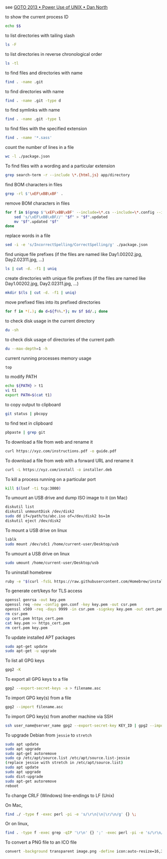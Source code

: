 see [GOTO 2013 • Power Use of UNIX • Dan North](https://www.youtube.com/watch?v=7uwW20odwEk)

to show the current process ID
```sh
echo $$
```

to list directories with tailing slash
```sh
ls -F
```

to list directories in reverse chronological order
```sh
ls -tl
```

to find files and directories with name
```sh
find . -name .git
```

to find directories with name
```sh
find . -name .git -type d
```

to find symlinks with name
```sh
find . -name .git -type l
```

to find files with the specified extension
```sh
find . -name '*.sass'
```

count the number of lines in a file
```sh
wc -l ./package.json
```

To find files with a wording and a particular extension

```sh
grep search-term -r --include \*.{html,js} app/directory
```

find BOM characters in files

```sh
grep -rl $'\xEF\xBB\xBF' .
```

remove BOM characters in files

```sh
for f in $(grep $'\xEF\xBB\xBF' --include=\*.cs --include=\*.config --include=\*.js -rl .); do
	sed 's/\xEF\xBB\xBF//' "$f" > "$f".updated
	mv "$f".updated "$f"
done
```

replace words in a file
```sh
sed -i -e 's/IncorrectSpelling/CorrectSpelling/g' ./package.json
```

find unique file prefixes (if the files are named like Day1.00202.jpg, Day2.02311.jpg, ...)
```sh
ls | cut -d. -f1 | uniq
```

create directories with unique file prefixes (if the files are named like Day1.00202.jpg, Day2.02311.jpg, ...)
```sh
mkdir $(ls | cut -d. -f1 | uniq)
```

move prefixed files into its prefixed directories
```sh
for f in *(.); do d=${f%%.*}; mv $f $d/.; done
```

to check disk usage in the current directory
```sh
du -sh
```

to check disk usage of directories of the current path
```sh
du --max-depth=1 -h
```

current running processes memory usage
```sh
top
```

to modify PATH
```sh
echo ${PATH} > t1
vi t1
export PATH=$(cat t1)
```

to copy output to clipboard
```sh
git status | pbcopy
```

to find text in clipboard
```sh
pbpaste | grep git
```

To download a file from web and rename it
```sh
curl https://xyz.com/instructions.pdf -o guide.pdf
```

To download a file from web with a forward URL and rename it
```sh
curl -L https://xyz.com/install -o installer.deb
```

To kill a process running on a particular port
```sh
kill $(lsof -ti tcp:3000)
```

To umount an USB drive and dump ISO image to it (on Mac)
```sh
diskutil list
diskutil unmountDisk /dev/disk2
sudo dd if=/path/to/abc.iso of=/dev/disk2 bs=1m
diskutil eject /dev/disk2
```

To mount a USB drive on linux

```sh
lsblk
sudo mount /dev/sdc1 /home/current-user/Desktop/usb
```

To umount a USB drive on linux

```sh
sudo umount /home/current-user/Desktop/usb
```

To uninstall homebrew
```sh
ruby -e "$(curl -fsSL https://raw.githubusercontent.com/Homebrew/install/master/uninstall)"
```

To generate cert/keys for TLS access
```sh
openssl genrsa -out key.pem
openssl req -new -config gen.conf -key key.pem -out csr.pem
openssl x509 -req -days 9999 -in csr.pem -signkey key.pem -out cert.pem
rm csr.pem
cp cert.pem https_cert.pem
cat key.pem >> https_cert.pem
rm cert.pem key.pem
```

To update installed APT packages
```sh
sudo apt-get update
sudo apt-get -u upgrade
```

To list all GPG keys

```sh
gpg2 -K
```

To export all GPG keys to a file

```sh
gpg2 --export-secret-keys -a > filename.asc
```

To import GPG key(s) from a file

```sh
gpg2 --import filename.asc
```

To import GPG key(s) from another machine via SSH

```sh
ssh user_name@server_name gpg2 --export-secret-key KEY_ID | gpg2 --import
```

To upgrade Debian from `jessie` to `stretch`

```sh
sudo apt update
sudo apt upgrade
sudo apt-get autoremove
sudo cp /etc/apt/source.list /etc/apt/source.list-jessie
(replace jessie with stretch in /etc/apt/source.list)
sudo apt update
sudo apt upgrade
sudo dist-upgrade
sudo apt-get autoremove
reboot
```

To change CRLF (Windows) line-endings to LF (Unix)

On Mac,

```sh
find ./ -type f -exec perl -pi -e 's/\r\n|\n|\r/\n/g' {} \;
```

Or on linux,

```sh
find . -type f -exec grep -qIP '\r\n' {} ';' -exec perl -pi -e 's/\r\n/\n/g' {} '+'
```

To convert a PNG file to an ICO file

```sh
convert -background transparent image.png -define icon:auto-resize=16,32,48,64,256 favicon.ico
```

